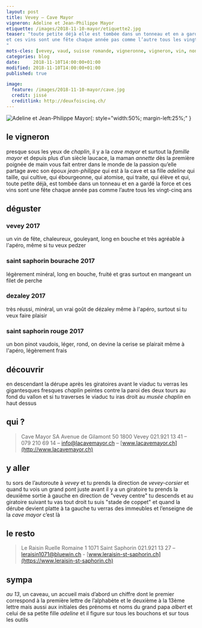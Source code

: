 ```yaml
---
layout: post
title: Vevey — Cave Mayor
vigneron: Adeline et Jean-Philippe Mayor
etiquette: /images/2018-11-10-mayor/etiquette2.jpg
teaser: "toute petite déjà elle est tombée dans un tonneau et en a gardé la force
et ces vins sont une fête chaque année pas comme l’autre tous les vingt-cinq ans
"
mots-cles: [vevey, vaud, suisse romande, vigneronne, vigneron, vin, non filtré, cépage, cave, bouteille, terroir, degustation, 5dl, 7dl, 50cl, 70cl, 75cl]
categories: blog
date:     2018-11-10T14:00:00+01:00
modified: 2018-11-10T14:00:00+01:00
published: true

image:
  feature: /images/2018-11-10-mayor/cave.jpg
  credit: jissé
  creditlink: http://deuxfoiscinq.ch/
---
```


![Adeline et Jean-Philippe Mayor][i1]{: style="width:50%; margin-left:25%;" }

[i1]: ../../images/2018-11-10-mayor/vignerons.jpg

## le vigneron
presque sous les yeux de *chaplin*, il y a la *cave mayor* et surtout la *famille mayor*
et depuis plus d’un siècle
laucace, la maman *annette* dès la première poignée de main vous fait entrer dans le monde de la passion qu’elle partage avec son époux *jean-philippe* qui est à la cave et sa fille *adeline* qui taille, qui cultive, qui ébourgeonne, qui atomise, qui traite, qui élève et qui, toute petite déjà, est tombée dans un tonneau et en a gardé la force
et ces vins sont une fête chaque année pas comme l’autre tous les vingt-cinq ans


## déguster
### vevey 2017
un vin de fête, chaleureux, gouleyant, long en bouche et très agréable
à l'apéro, même si tu veux pedzer

### saint saphorin bourache  2017
légèrement minéral, long en bouche, fruité et gras
surtout en mangeant un filet de perche

### dezaley 2017
très réussi, minéral, un vrai goût de dézaley
même à l'apéro, surtout si tu veux faire plaisir

### saint saphorin rouge 2017
un bon pinot vaudois, léger, rond, on devine la cerise
se plairait même à l'apéro, légèrement frais

## découvrir
en descendant la dérupe après les giratoires avant le viaduc tu verras les gigantesques fresques *chaplin* peintes contre la paroi des deux tours au fond du vallon
et si tu traverses le viaduc tu iras droit au *musée chaplin* en haut dessus

## qui ?
> Cave Mayor SA
> Avenue de Gilamont 50
> 1800  Vevey
> 021.921 13 41 – 079 210 69 14 – [info@lacavemayor.ch](mailto:info@lacavemayor.ch) – [www.lacavemayor.ch](http://www.lacavemayor.ch)

## y aller
tu sors de l’autoroute à *vevey* et tu prends la direction de *vevey-corsier* et quand tu vois un grand pont juste avant il y a un giratoire
tu prends la deuxième sortie à gauche en direction de "vevey centre" tu descends et au giratoire suivant tu vas tout droit tu suis "stade de coppet" et quand la dérube devient platte à ta gauche tu verras des immeubles et l’enseigne de la *cave mayor*
c’est là

## le resto
> Le Raisin
> Ruelle Romaine 1
> 1071 Saint Saphorin
> 021.921 13 27 – [leraisin1071@bluewin.ch](mailto:leraisin1071@bluewin.ch) - [www.leraisin-st-saphorin.ch](https://www.leraisin-st-saphorin.ch)

## sympa
*au 13*, un caveau, un accueil mais d’abord un chiffre dont le premier correspond à la première lettre de l’alphabète et le deuxième à la 13ème lettre mais aussi aux initiales des prénoms et noms du grand papa *albert* et celui de sa petite fille *adeline*
et il figure sur tous les bouchons et sur tous les outils
